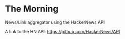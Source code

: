 # The Morning
News/Link aggregator using the HackerNews API

A link to the HN API: https://github.com/HackerNews/API
